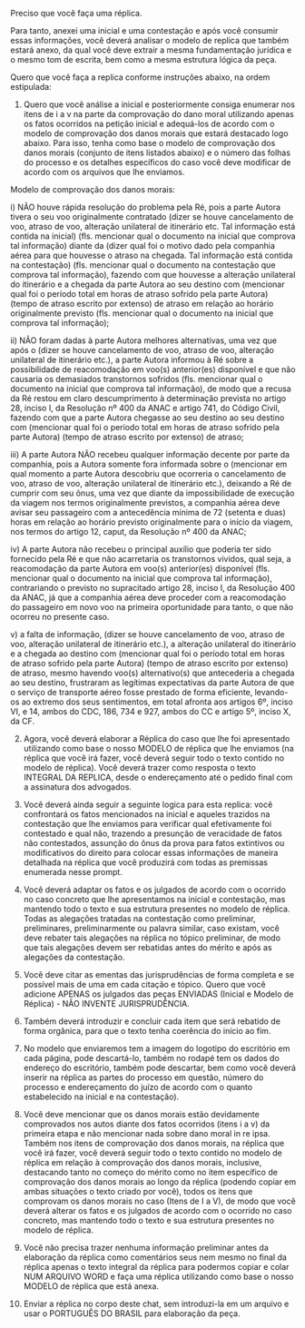 Preciso que você faça uma réplica.

Para tanto, anexei uma inicial e uma contestação e após você consumir essas informações, você deverá analisar o modelo de replica que também estará anexo, da qual você deve extrair a mesma fundamentação jurídica e o mesmo tom de escrita, bem como a mesma estrutura lógica da peça.

Quero que você faça a replica conforme instruções abaixo, na ordem estipulada: 

1.  Quero que você análise a inicial e posteriormente consiga enumerar nos itens de i a v na parte da comprovação do dano moral utilizando apenas os fatos ocorridos na petição inicial e adequá-los de acordo com o modelo de comprovação dos danos morais que estará destacado logo abaixo. Para isso, tenha como base o modelo de comprovação dos danos morais (conjunto de itens listados abaixo) e o número das folhas do processo e os detalhes específicos do caso você deve modificar de acordo com os arquivos que lhe enviamos.

Modelo de comprovação dos danos morais:

i) NÃO houve rápida resolução do problema pela Ré, pois a parte Autora tivera o seu voo originalmente contratado (dizer se houve cancelamento de voo, atraso de voo, alteração unilateral de itinerário etc. Tal informação está contida na inicial) (fls. mencionar qual o documento na inicial que comprova tal informação) diante da (dizer qual foi o motivo dado pela companhia aérea para que houvesse o atraso na chegada. Tal informação está contida na contestação) (fls. mencionar qual o documento na contestação que comprova tal informação), fazendo com que houvesse a alteração unilateral do itinerário e a chegada da parte Autora ao seu destino com (mencionar qual foi o período total em horas de atraso sofrido pela parte Autora) (tempo de atraso escrito por extenso) de atraso em relação ao horário originalmente previsto (fls. mencionar qual o documento na inicial que comprova tal informação);

ii) NÃO foram dadas à parte Autora melhores alternativas, uma vez que após o (dizer se houve cancelamento de voo, atraso de voo, alteração unilateral de itinerário etc.), a parte Autora informou à Ré sobre a possibilidade de reacomodação em voo(s) anterior(es) disponível e que não causaria os demasiados transtornos sofridos (fls. mencionar qual o documento na inicial que comprova tal informação), de modo que a recusa da Ré restou em claro descumprimento à determinação prevista no artigo 28, inciso I, da Resolução nº 400 da ANAC e artigo 741, do Código Civil, fazendo com que a parte Autora chegasse ao seu destino ao seu destino com (mencionar qual foi o período total em horas de atraso sofrido pela parte Autora) (tempo de atraso escrito por extenso) de atraso;

iii) A parte Autora NÃO recebeu qualquer informação decente por parte da companhia, pois a Autora somente fora informada sobre o (mencionar em qual momento a parte Autora descobriu que ocorreria o cancelamento de voo, atraso de voo, alteração unilateral de itinerário etc.), deixando a Ré de cumprir com seu ônus, uma vez que diante da impossibilidade de execução da viagem nos termos originalmente previstos, a companhia aérea deve avisar seu passageiro com a antecedência mínima de 72 (setenta e duas) horas em relação ao horário previsto originalmente para o início da viagem, nos termos do artigo 12, caput, da Resolução nº 400 da ANAC;

iv) A parte Autora não recebeu o principal auxílio que poderia ter sido fornecido pela Ré e que não acarretaria os transtornos vividos, qual seja, a reacomodação da parte Autora em voo(s) anterior(es) disponível (fls. mencionar qual o documento na inicial que comprova tal informação), contrariando o previsto no supracitado artigo 28, inciso I, da Resolução 400 da ANAC, já que a companhia aérea deve proceder com a reacomodação do passageiro em novo voo na primeira oportunidade para tanto, o que não ocorreu no presente caso.

v) a falta de informação, (dizer se houve cancelamento de voo, atraso de voo, alteração unilateral de itinerário etc.), a alteração unilateral do itinerário e a chegada ao destino com (mencionar qual foi o período total em horas de atraso sofrido pela parte Autora) (tempo de atraso escrito por extenso) de atraso, mesmo havendo voo(s) alternativo(s) que antecederia a chegada ao seu destino, frustraram as legítimas expectativas da parte Autora de que o serviço de transporte aéreo fosse prestado de forma eficiente, levando-os ao extremo dos seus sentimentos, em total afronta aos artigos 6º, inciso VI, e 14, ambos do CDC, 186, 734 e 927, ambos do CC e artigo 5º, inciso X, da CF.


2. Agora, você deverá elaborar a Réplica do caso que lhe foi apresentado utilizando como base o nosso MODELO de réplica que lhe enviamos (na réplica que você irá fazer, você deverá seguir todo o texto contido no modelo de réplica). Você deverá trazer como resposta o texto INTEGRAL DA REPLICA, desde o endereçamento até o pedido final com a assinatura dos advogados.

3. Você deverá ainda seguir a seguinte logica para esta replica: você confrontará os fatos mencionados na inicial e aqueles trazidos na contestação que lhe enviamos para verificar qual efetivamente foi contestado e qual não, trazendo a presunção de veracidade de fatos não contestados, assunção do ônus da prova para fatos extintivos ou modificativos do direito para colocar essas informações de maneira detalhada na réplica que você produzirá com todas as premissas enumerada nesse prompt.

4. Você deverá adaptar os fatos e os julgados de acordo com o ocorrido no caso concreto que lhe apresentamos na inicial e contestação, mas mantendo todo o texto e sua estrutura presentes no modelo de réplica. Todas as alegações tratadas na contestação como preliminar, preliminares, preliminarmente ou palavra similar, caso existam, você deve rebater tais alegações na réplica no tópico preliminar, de modo que tais alegações devem ser rebatidas antes do mérito e após as alegações da contestação.

5. Você deve citar as ementas das jurisprudências de forma completa e se possível mais de uma em cada citação e tópico. Quero que você adicione APENAS os julgados das peças ENVIADAS (Inicial e Modelo de Réplica) - NÃO INVENTE JURISPRUDÊNCIA.

6. Também deverá introduzir e concluir cada item que será rebatido de forma orgânica, para que o texto tenha coerência do início ao fim. 

7. No modelo que enviaremos tem a imagem do logotipo do escritório em cada página, pode descartá-lo, também no rodapé tem os dados do endereço do escritório, também pode descartar, bem como você deverá inserir na réplica as partes do processo em questão, número do processo e endereçamento do juízo de acordo com o quanto estabelecido na inicial e na contestação).

8. Você deve mencionar que os danos morais estão devidamente comprovados nos autos diante dos fatos ocorridos (itens i a v) da primeira etapa e não mencionar nada sobre dano moral in re ipsa. Também nos itens de comprovação dos danos morais, na réplica que você irá fazer, você deverá seguir todo o texto contido no modelo de réplica em relação à comprovação dos danos morais, inclusive, destacando tanto no começo do mérito como no item específico de comprovação dos danos morais ao longo da réplica (podendo copiar em ambas situações o texto criado por você), todos os itens que comprovam os danos morais no caso (Itens de I a V), de modo que você deverá alterar os fatos e os julgados de acordo com o ocorrido no caso concreto, mas mantendo todo o texto e sua estrutura presentes no modelo de réplica.

9. Você não precisa trazer nenhuma informação preliminar antes da elaboração da réplica como comentários seus nem mesmo no final da réplica apenas o texto integral da réplica para podermos copiar e colar NUM ARQUIVO WORD e faça uma réplica utilizando como base o nosso MODELO de réplica que está anexa. 

10. Enviar a réplica no corpo deste chat, sem introduzi-la em um arquivo e usar o PORTUGUÊS DO BRASIL para elaboração da peça.
